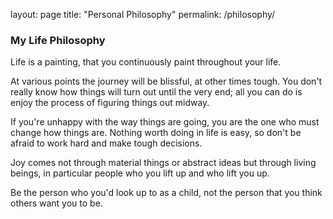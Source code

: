 layout: page
title: "Personal Philosophy"
permalink: /philosophy/

### My Life Philosophy 

Life is a painting, that you continuously paint throughout your life. 

At various points the journey will be blissful, at other times tough. You don't really know how things will turn out until the very end; all you can do is enjoy the process of figuring things out midway.

If you're unhappy with the way things are going, you are the one who must change how things are. Nothing worth doing in life is easy, so don't be afraid to work hard and make tough decisions. 

Joy comes not through material things or abstract ideas but through living beings, in particular people who you lift up and who lift you up. 

Be the person who you'd look up to as a child, not the person that you think others want you to be. 
